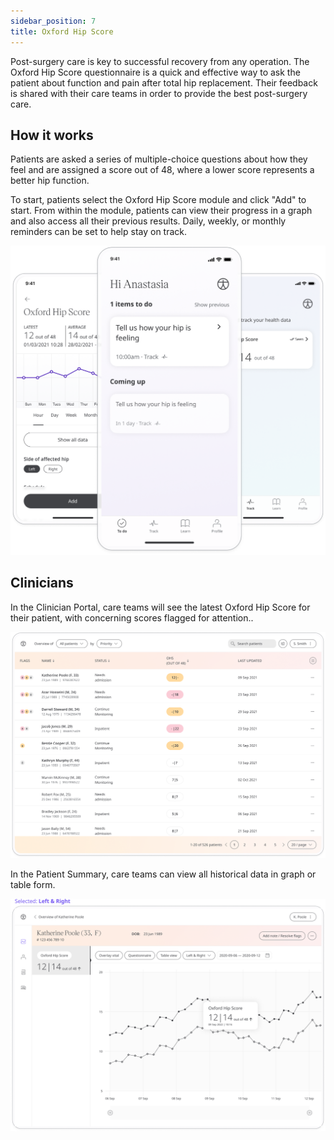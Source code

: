```yaml
---
sidebar_position: 7
title: Oxford Hip Score
---
```


Post-surgery care is key to successful recovery from any operation. The Oxford Hip Score questionnaire is a quick and effective way to ask the patient about function and pain after total hip replacement. Their feedback is shared with their care teams in order to provide the best post-surgery care. 

## How it works

Patients are asked a series of multiple-choice questions about how they feel and are assigned a score out of 48, where a lower score represents a better hip function.

To start, patients select the Oxford Hip Score module and click "Add" to start. From within the module, patients can view their progress in a graph and also access all their previous results. Daily, weekly, or monthly reminders can be set to help stay on track.

![Oxford Hip Score in the Huma App](./assets/oxford-hip-score.png)

## Clinicians

In the Clinician Portal, care teams will see the latest Oxford Hip Score for their patient, with concerning scores flagged for attention.. 

![Oxford Hip Score in the Clinician Portal](./assets/cp-patient-list-oxford-hip-score.png)

In the Patient Summary, care teams can view all historical data in graph or table form.

![Oxford Hip Score in the Clinician Portal](./assets/cp-module-details-oxford-hip-score.png)
